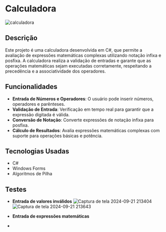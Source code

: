 # Calculadora

![calculadora](https://github.com/user-attachments/assets/34585b8a-6f29-4e82-82d1-ab00c230c4c6)

## Descrição

Este projeto é uma calculadora desenvolvida em C#, que permite a avaliação de expressões matemáticas complexas utilizando notação infixa e posfixa. A calculadora realiza a validação de entradas e garante que as operações matemáticas sejam executadas corretamente, respeitando a precedência e a associatividade dos operadores.

## Funcionalidades

- **Entrada de Números e Operadores**: O usuário pode inserir números, operadores e parênteses.
- **Validação de Entrada**: Verificação em tempo real para garantir que a expressão digitada é válida.
- **Conversão de Notação**: Converte expressões de notação infixa para posfixa.
- **Cálculo de Resultados**: Avalia expressões matemáticas complexas com suporte para operações básicas e potência.

## Tecnologias Usadas

- C#
- Windows Forms
- Algoritmos de Pilha

## Testes

  - **Entrada de valores inválidos**
  ![Captura de tela 2024-09-21 213404](https://github.com/user-attachments/assets/f2add442-4fa4-4425-a14e-e130370c0f6d)
  ![Captura de tela 2024-09-21 213643](https://github.com/user-attachments/assets/e01e032c-37a9-43cf-9c00-705a6e8f5e93)

  - **Entrada de expressões matemáticas**
  - 

